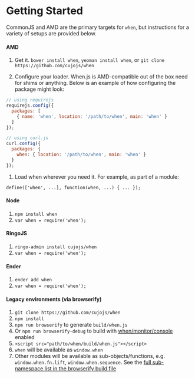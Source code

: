 Getting Started
===============

CommonJS and AMD are the primary targets for `when`, but instructions for a variety of setups are provided below.

#### AMD

1. Get it. `bower install when`, `yeoman install when`, or `git clone https://github.com/cujojs/when`

1. Configure your loader. When.js is AMD-compatible out of the box need for shims or anything. Below is an example of how configuring the package might look:

  ```js
  // using requirejs
  requirejs.config({
    packages: [
      { name: 'when', location: '/path/to/when', main: 'when' }
    ]
  });

  // using curl.js
  curl.config({
    packages: {
      when: { location: '/path/to/when', main: 'when' }
    }
  });
  ```

1. Load when wherever you need it. For example, as part of a module:

  ```
  define(['when', ...], function(when, ...) { ... });
  ```

#### Node

1. `npm install when`
1. `var when = require('when');`

#### RingoJS

1. `ringo-admin install cujojs/when`
1. `var when = require('when');`

#### Ender

1. `ender add when`
2. `var when = require('when');`

#### Legacy environments (via browserify)

1. `git clone https://github.com/cujojs/when`
1. `npm install`
1. `npm run browserify` to generate `build/when.js`
  1. Or `npm run browserify-debug` to build with [when/monitor/console](docs/api.md#debugging-promises) enabled
1. `<script src="path/to/when/build/when.js"></script>`
  1. `when` will be available as `window.when`
  1. Other modules will be available as sub-objects/functions, e.g. `window.when.fn.lift`, `window.when.sequence`.  See the [full sub-namespace list in the browserify build file](build/when.browserify.js)
